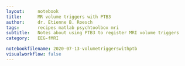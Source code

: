 ```yaml
---
layout:     notebook
title:      MR volume triggers with PTB3
author:     dr. Etienne B. Roesch
tags:       recipes matlab psychtoolbox mri
subtitle:   Notes about using PTB3 to register MRI volume triggers
category:   EEG-fMRI

notebookfilename: 2020-07-13-volumetriggerswithptb
visualworkflow: false
---
```

